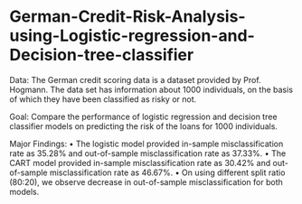 # German-Credit-Risk-Analysis-using-Logistic-regression-and-Decision-tree-classifier

Data: The German credit scoring data is a dataset provided by Prof. Hogmann. The data set has information about 1000 individuals, on the basis of which they have been classified as risky or not.

Goal: Compare the performance of logistic regression and decision tree classifier models on predicting the risk of the loans for 1000 individuals.

Major Findings: 
•	The logistic model provided in-sample misclassification rate as 35.28% and out-of-sample misclassification rate as 37.33%. 
•	The CART model provided in-sample misclassification rate as 30.42% and out-of-sample misclassification rate as 46.67%.
•	On using different split ratio (80:20), we observe decrease in out-of-sample misclassification for both models.
